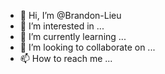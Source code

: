 - 👋 Hi, I’m @Brandon-Lieu
- 👀 I’m interested in ...
- 🌱 I’m currently learning ...
- 💞️ I’m looking to collaborate on ...
- 📫 How to reach me ...

<!---
Brandon-Lieu/Brandon-Lieu is a ✨ special ✨ repository because its `README.md` (this file) appears on your GitHub profile.
You can click the Preview link to take a look at your changes.
--->
